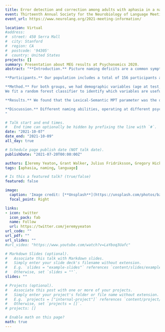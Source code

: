 ```yaml
---
title: Error detection and correction among adults with aphasia in a naming task
event: Thirteenth Annual Society for the Neurobiology of Language Meeting (2021)
event_url: https://www.neurolang.org/2021-meeting-information/

location: Virtual
#address:
#  street: 450 Serra Mall
#  city: Stanford
#  region: CA
#  postcode: '94305'
#  country: United States
projects: []
summary: Presentation about MEG results at Psychonomics 2020.
abstract: "**Introduction.** Picture naming deficits are a common symptom of stroke-induced aphasia. The Philadelphia Naming Test (PNT; Roach et al. 1996) is a commonly used tool in assessment of such deficits. The test comprises 175 line-drawings of concrete imageable nouns, which a participant is asked to name out loud. The first and last (if more than one was made) naming attempt are recorded. A clinician codes the responses by type (e.g.: correct, semantically related, neologism). While previous research has primarily focused on the first complete response, by taking a closer look at secondary attempts to correct errors, we can gain insight into error detection and correction abilities in aphasia. In this work we examine what variables impact error detection (operationalized as whether an attempt to correct was made), and correction attempt outcomes in two cohorts of participants with aphasia. We find that rather than demographic variables, cognitive psychometric model parameters can best predict naming error detection and correction.\\

**Participants.** Our population includes a total of 156 participants across two cohorts for whom we had complete datasets (n=70 [31F, mean age=60.73 (11.7)] & n=86 [35F, mean age=60.79 (11.1)] respectively).\\

**Method.** For both groups, we had demographic variables (age at test, months post stroke, gender, ethnicity), clinical variables (aphasia type diagnosis, Western Aphasia Battery (WAB; Kertesz, 2006) aphasia quotient (AQ)) and modeled variables derived from a cognitive psychometric Multinomial Processing Tree (MPT; Walker et al. 2018) model of naming. For each participant, the MPT-Naming model outputs estimates of latent abilities critical to successful naming (Semantic, Lexical-Semantic, Lexical-Phonological, Lexical Selection, Phonological), estimated from the set of first complete attempts.
We fit a random forest classifier to identify which variables are useful in predicting a) whether a correction attempt was made after an error, and b) whether such an attempt was successful. Using a Boruta test on the classifier, we identified which variables contribute to classification accuracy (Kursa et al., 2010). We used a p-threshold of 0.01, and Gini impurity as our importance metric (D’Ambrosi & Tutore, 2011).\\

**Results.** We found that the Lexical-Semantic MPT parameter was the only significant predictor of whether a second attempt would be made, and, using only this predictor, 75.5% of out-of-bag items could be classified successfully (including all variables resulted in a 0.6% gain in accuracy). We found that the Semantic, Lexical-Phonological, and Phonological MPT parameters as well as the WAB AQ were significant predictors of second attempt success. This set of variables achieved 78.9% accuracy. Including the rest of the variables resulted in a 0.7% gain in accuracy.\\

**Discussion.** Different naming abilities, operating at different psycholinguistic levels of representation (lexical versus sublexical), were predictive of whether secondary naming attempts were made and whether they were successful. Neurobiological mechanisms underlying this cognitive dissociation are considered with respect to lesion patterns associated with the relevant abilities identified in previous work (Walker, 2019). Lexical-semantic abilities were associated with temporal regions (ventral stream) while phonological abilities were associated with auditory-motor and primary motor regions (dorsal stream) (Hickok & Poeppel, 2000).
"

# Talk start and end times.
#   End time can optionally be hidden by prefixing the line with `#`.
date: "2021-10-07"
date_end: "2021-10-09"
all_day: true

# Schedule page publish date (NOT talk date).
publishDate: "2021-07-20T00:00:00Z"

authors: [Jeremy Yeaton, Grant Walker, Julius Fridriksson, Gregory Hickok]
tags: [aphasia, naming, language]

# Is this a featured talk? (true/false)
featured: false

image:
  caption: 'Image credit: [**Unsplash**](https://unsplash.com/photos/bzdhc5b3Bxs)'
  focal_point: Right

links:
- icon: twitter
  icon_pack: fab
  name: Follow
  url: https://twitter.com/jeremyyeaton
url_code: ""
url_pdf: ""
url_slides: ""
#url_video: "https://www.youtube.com/watch?v=LaYboq3Uafc"

# Markdown Slides (optional).
#   Associate this talk with Markdown slides.
#   Simply enter your slide deck's filename without extension.
#   E.g. `slides = "example-slides"` references `content/slides/example-slides.md`.
#   Otherwise, set `slides = ""`.
slides: ""

# Projects (optional).
#   Associate this post with one or more of your projects.
#   Simply enter your project's folder or file name without extension.
#   E.g. `projects = ["internal-project"]` references `content/project/deep-learning/index.md`.
#   Otherwise, set `projects = []`.
# projects: []

# Enable math on this page?
math: true
---
```

